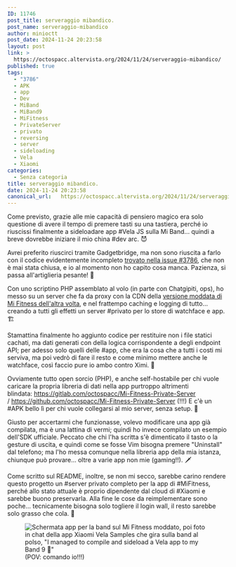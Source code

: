 ```yaml
---
ID: 11746
post_title: serveraggio mibandico.
post_name: serveraggio-mibandico
author: minioctt
post_date: 2024-11-24 20:23:58
layout: post
link: >
  https://octospacc.altervista.org/2024/11/24/serveraggio-mibandico/
published: true
tags:
  - "3786"
  - APK
  - app
  - Dev
  - MiBand
  - MiBand9
  - MiFitness
  - PrivateServer
  - privato
  - reversing
  - server
  - sideloading
  - Vela
  - Xiaomi
categories:
  - Senza categoria
title: serveraggio mibandico.
date: 2024-11-24 20:23:58
canonical_url:   https://octospacc.altervista.org/2024/11/24/serveraggio-mibandico/
---
```

<!-- wp:paragraph -->
<p>Come previsto, grazie alle mie capacità di pensiero magico era solo questione di avere il tempo di premere tasti su una tastiera, perché io riuscissi finalmente a sideloadare app #Vela JS sulla Mi Band... quindi a breve dovrebbe iniziare il mio china #dev arc. 😈</p>
<!-- /wp:paragraph -->

<!-- wp:paragraph -->
<p>Avrei preferito riuscirci tramite Gadgetbridge, ma non sono riuscita a farlo con il codice evidentemente incompleto <a href="https://codeberg.org/Freeyourgadget/Gadgetbridge/issues/3786">trovato nella issue #3786</a>, che non è mai stata chiusa, e io al momento non ho capito cosa manca. Pazienza, si passa all'artiglieria pesante! 🧨</p>
<!-- /wp:paragraph -->

<!-- wp:paragraph -->
<p>Con uno scriptino PHP assemblato al volo (in parte con Chatgipiti, ops), ho messo su un server che fa da proxy con la CDN della <a href="/microblog-mirror/2024/11/21/sideloadiband/">versione moddata di Mi Fitness dell'altra volta</a>, e nel frattempo caching e logging di tutto... creando a tutti gli effetti un server #privato per lo store di watchface e app. 🏗️</p>
<!-- /wp:paragraph -->

<!-- wp:paragraph -->
<p>Stamattina finalmente ho aggiunto codice per restituire non i file statici cachati, ma dati generati con della logica corrispondente a degli endpoint API; per adesso solo quelli delle #app, che era la cosa che a tutti i costi mi serviva, ma poi vedrò di fare il resto e come minimo mettere anche le watchface, così faccio pure io ambo contro Ximi. 🥰</p>
<!-- /wp:paragraph -->

<!-- wp:paragraph -->
<p>Ovviamente tutto open sorcio (PHP), e anche self-hostabile per chi vuole caricare la propria libreria di dati nella app purtroppo altrimenti blindata:&nbsp;<a href="https://gitlab.com/octospacc/Mi-Fitness-Private-Server">https://gitlab.com/octospacc/Mi-Fitness-Private-Server</a> /&nbsp;<a href="https://github.com/octospacc/Mi-Fitness-Private-Server">https://github.com/octospacc/Mi-Fitness-Private-Server</a> (!!!) E c'è un #APK bello lì per chi vuole collegarsi al mio server, senza setup. 👻</p>
<!-- /wp:paragraph -->

<!-- wp:paragraph -->
<p>Giusto per accertarmi che funzionasse, volevo modificare una app già compilata, ma è una lattina di vermi; quindi ho invece compilato un esempio dell'SDK ufficiale. Peccato che chi l'ha scritta s'è dimenticato il tasto o la gesture di uscita, e quindi come se fosse Vim bisogna premere "Uninstall" dal telefono; ma l'ho messa comunque nella libreria app della mia istanza, chiunque può provare... oltre a varie app non mie (gaming!!). 🗡️</p>
<!-- /wp:paragraph -->

<!-- wp:paragraph -->
<p>Come scritto sul README, inoltre, se non mi secco, sarebbe carino rendere questo progetto un #server privato completo per la app di #MiFitness, perché allo stato attuale è proprio dipendente dal cloud di #Xiaomi e sarebbe buono preservarla. Alla fine le cose da reimplementare sono poche... tecnicamente bisogna solo togliere il login wall, il resto sarebbe solo grasso che cola. 🧊</p>
<!-- /wp:paragraph -->

<!-- wp:paragraph -->
<p></p>
<!-- /wp:paragraph -->

<!-- wp:image {"id":11752,"sizeSlug":"large","linkDestination":"none"} -->
<figure class="wp-block-image size-large"><img src="{{site.cdnurl}}/assets/uploads/2024/11/screenshot_20241124_2020415162448972405461996-960x722.png" alt="Schermata app per la band sul Mi Fitness moddato, poi foto in chat della app Xiaomi Vela Samples che gira sulla band al polso, &quot;I managed to compile and sideload a Vela app to my Band 9 🤯️&quot;" class="wp-image-11752"/><figcaption class="wp-element-caption">(POV: comando io!!!)</figcaption></figure>
<!-- /wp:image -->